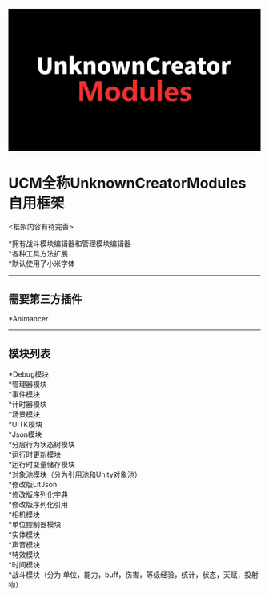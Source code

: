 ![图片描述](UCMLogo.png)<br>

# UCM全称UnknownCreatorModules 自用框架

<框架内容有待完善>

*拥有战斗模块编辑器和管理模块编辑器<br>
*各种工具方法扩展<br>
*默认使用了小米字体<br>

---------------------------------------------------

## 需要第三方插件<br>
*Animancer<br>

---------------------------------------------------

## 模块列表<br>
*Debug模块<br>
*管理器模块<br>
*事件模块<br>
*计时器模块<br>
*场景模块<br>
*UITK模块<br>
*Json模块<br>
*分层行为状态树模块<br>
*运行时更新模块<br>
*运行时变量储存模块<br>
*对象池模块（分为引用池和Unity对象池）<br>
*修改版LitJson<br>
*修改版序列化字典<br>
*修改版序列化引用<br>
*相机模块<br>
*单位控制器模块<br>
*实体模块<br>
*声音模块<br>
*特效模块<br>
*时间模块<br>
*战斗模块（分为 单位，能力，buff，伤害，等级经验，统计，状态，天赋，投射物）<br>
